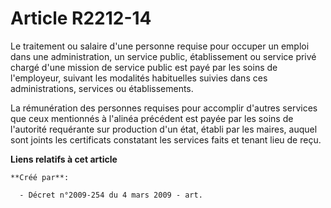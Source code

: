 # Article R2212-14

Le traitement ou salaire d'une personne requise pour occuper un emploi dans une administration, un service public,
établissement ou service privé chargé d'une mission de service public est payé par les soins de l'employeur, suivant les
modalités habituelles suivies dans ces administrations, services ou établissements.

La rémunération des personnes requises pour accomplir d'autres services que ceux mentionnés à l'alinéa précédent est payée
par les soins de l'autorité requérante sur production d'un état, établi par les maires, auquel sont joints les certificats
constatant les services faits et tenant lieu de reçu.

**Liens relatifs à cet article**

	**Créé par**:

	  - Décret n°2009-254 du 4 mars 2009 - art.
